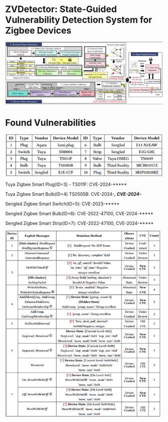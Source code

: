 # ZVDetector: State-Guided Vulnerability Detection System for Zigbee Devices

![image](https://github.com/ZVDetector/ZVDetector/blob/master/arch.png)


# Found Vulnerabilities

![image](https://github.com/ZVDetector/ZVDetector/blob/master/testbed.png)

Tuya Zigbee Smart Plug(ID=3) - TS011F: CVE-2024-*****

Tuya Zigbee Smart Bulb(ID=4) TS0505B: CVE-2024-*****, CVE-2024-*****

Sengled Zigbee Smart Switch(ID=5): CVE-2023-*****

Sengled Zigbee Smart Bulb(ID=6): CVE-2022-47100, CVE-2024-*****

Sengled Zigbee Smart Strip(ID=7): CVE-2022-47100, CVE-2024-*****

![image](https://github.com/ZVDetector/ZVDetector/blob/master/vulnerability.png)

